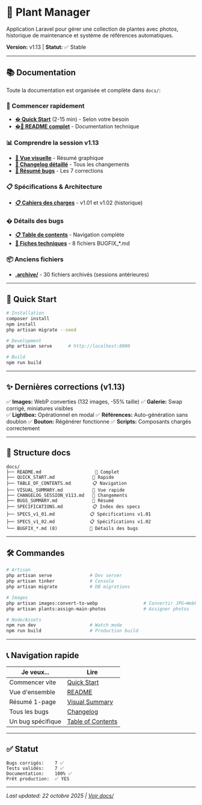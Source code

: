 # 🌱 Plant Manager

Application Laravel pour gérer une collection de plantes avec photos, historique de maintenance et système de références automatiques.

**Version:** v1.13 | **Statut:** ✅ Stable

---

## 📚 Documentation

Toute la documentation est organisée et complète dans `docs/`:

### 🚀 Commencer rapidement
- **[� Quick Start](docs/QUICK_START.md)** (2-15 min) - Selon votre besoin
- **[�📖 README complet](docs/README.md)** - Documentation technique

### 📊 Comprendre la session v1.13
- **[🎨 Vue visuelle](docs/VISUAL_SUMMARY.md)** - Résumé graphique
- **[📝 Changelog détaillé](docs/CHANGELOG_SESSION_V113.md)** - Tous les changements
- **[🐛 Résumé bugs](docs/BUGS_SUMMARY.md)** - Les 7 corrections

### 📋 Spécifications & Architecture
- **[📋 Cahiers des charges](docs/SPECIFICATIONS.md)** - v1.01 et v1.02 (historique)

### � Détails des bugs
- **[📋 Table de contents](docs/TABLE_OF_CONTENTS.md)** - Navigation complète
- **[📂 Fiches techniques](docs/)** - 8 fichiers BUGFIX_*.md

### 📦 Anciens fichiers
- **[.archive/](..archive/)** - 30 fichiers archivés (sessions antérieures)

---

## 🚀 Quick Start

```bash
# Installation
composer install
npm install
php artisan migrate --seed

# Development
php artisan serve      # http://localhost:8000

# Build
npm run build
```

---

## ✨ Dernières corrections (v1.13)

✅ **Images:** WebP converties (132 images, -55% taille)
✅ **Galerie:** Swap corrigé, miniatures visibles  
✅ **Lightbox:** Opérationnel en modal
✅ **Références:** Auto-génération sans doublon
✅ **Bouton:** Régénérer fonctionne
✅ **Scripts:** Composants chargés correctement

---

## 📂 Structure docs

```
docs/
├── README.md                    📖 Complet
├── QUICK_START.md              🚀 Rapide
├── TABLE_OF_CONTENTS.md        📋 Navigation
├── VISUAL_SUMMARY.md           🎨 Vue rapide
├── CHANGELOG_SESSION_V113.md   📝 Changements
├── BUGS_SUMMARY.md             🐛 Résumé
├── SPECIFICATIONS.md           📋 Index des specs
├── SPECS_v1_01.md             📋 Spécifications v1.01
├── SPECS_v1_02.md             📋 Spécifications v1.02
└── BUGFIX_*.md (8)            📂 Détails des bugs
```

---

## 🛠️ Commandes

```bash
# Artisan
php artisan serve              # Dev server
php artisan tinker             # Console
php artisan migrate            # DB migrations

# Images  
php artisan images:convert-to-webp                 # Convertir JPG→WebP
php artisan plants:assign-main-photos              # Assigner photos

# Node/Assets
npm run dev                    # Watch mode
npm run build                  # Production build
```

---

## 📞 Navigation rapide

| Je veux... | Lire |
|-----------|------|
| Commencer vite | [Quick Start](docs/QUICK_START.md) |
| Vue d'ensemble | [README](docs/README.md) |
| Résumé 1-page | [Visual Summary](docs/VISUAL_SUMMARY.md) |
| Tous les bugs | [Changelog](docs/CHANGELOG_SESSION_V113.md) |
| Un bug spécifique | [Table of Contents](docs/TABLE_OF_CONTENTS.md) |

---

## ✅ Statut

```
Bugs corrigés:    7 ✅
Tests validés:    7 ✅
Documentation:    100% ✅
Prêt production:  ✅ YES
```

---

*Last updated: 22 octobre 2025 | [Voir docs/](docs/)*

